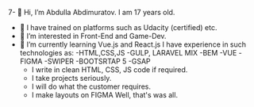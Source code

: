 7- 👋 Hi, I’m Abdulla Abdimuratov. I am 17 years old.
- 🌱 I have trained on platforms such as Udacity (certified) etc.
- 👀 I’m interested in Front-End and Game-Dev.
- 🌱 I’m currently learning Vue.js and React.js
  I have experience in such technologies as:
    -HTML,CSS,JS
    -GULP, LARAVEL MIX
    -BEM
    -VUE
    -FIGMA
    -SWIPER
    -BOOTSRTAP 5
    -GSAP
  - I write in clean HTML, CSS, JS code if required.
  - I take projects seriously.
  - I will do what the customer requires.
  - I make layouts on FIGMA
  Well, that's was all.

<!---
deshark16/deshark16 is a ✨ special ✨ repository because its `README.md` (this file) appears on your GitHub profile.
You can click the Preview link to take a look at your changes.
--->
